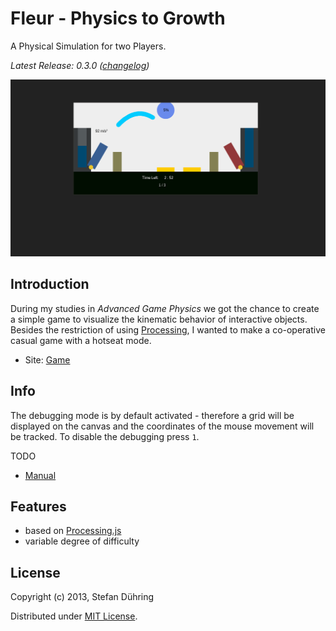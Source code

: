 Fleur - Physics to Growth
=========================

A Physical Simulation for two Players.

_Latest Release: 0.3.0 ([changelog](https://github.com/Autarc/Fleur/blob/master/HISTORY.md))_

![Fleur](https://github.com/Autarc/Fleur/raw/master/material/v0.3.0_2013-04-29.png)


## Introduction

During my studies in _Advanced Game Physics_ we got the chance to create a simple game to visualize
the kinematic behavior of interactive objects. Besides the restriction of using [Processing](https://en.wikipedia.org/wiki/Processing.js), I wanted to make a co-operative casual game with a hotseat mode.

- Site: [Game](http://autarc.github.io/Fleur/)


## Info

The debugging mode is by default activated - therefore a grid will be displayed on the canvas
and the coordinates of the mouse movement will be tracked. To disable the debugging press ```1```.

TODO

- [Manual](https://github.com/Autarc/Fleur/blob/master/material/MANUAL.md)



## Features

- based on [Processing.js](http://processingjs.org/)
- variable degree of difficulty


## License

Copyright (c) 2013, Stefan Dühring

Distributed under [MIT License](https://github.com/Autarc/Fleur/blob/master/LICENSE).
